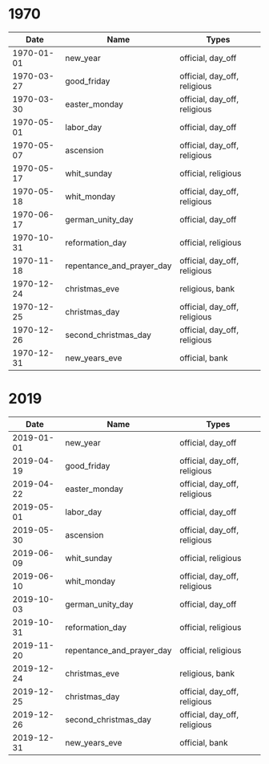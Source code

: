 # 1970

| Date       | Name                      | Types                        |
|------------|---------------------------|------------------------------|
| 1970-01-01 | new_year                  | official, day_off            |
| 1970-03-27 | good_friday               | official, day_off, religious |
| 1970-03-30 | easter_monday             | official, day_off, religious |
| 1970-05-01 | labor_day                 | official, day_off            |
| 1970-05-07 | ascension                 | official, day_off, religious |
| 1970-05-17 | whit_sunday               | official, religious          |
| 1970-05-18 | whit_monday               | official, day_off, religious |
| 1970-06-17 | german_unity_day          | official, day_off            |
| 1970-10-31 | reformation_day           | official, religious          |
| 1970-11-18 | repentance_and_prayer_day | official, day_off, religious |
| 1970-12-24 | christmas_eve             | religious, bank              |
| 1970-12-25 | christmas_day             | official, day_off, religious |
| 1970-12-26 | second_christmas_day      | official, day_off, religious |
| 1970-12-31 | new_years_eve             | official, bank               |

# 2019

| Date       | Name                      | Types                        |
|------------|---------------------------|------------------------------|
| 2019-01-01 | new_year                  | official, day_off            |
| 2019-04-19 | good_friday               | official, day_off, religious |
| 2019-04-22 | easter_monday             | official, day_off, religious |
| 2019-05-01 | labor_day                 | official, day_off            |
| 2019-05-30 | ascension                 | official, day_off, religious |
| 2019-06-09 | whit_sunday               | official, religious          |
| 2019-06-10 | whit_monday               | official, day_off, religious |
| 2019-10-03 | german_unity_day          | official, day_off            |
| 2019-10-31 | reformation_day           | official, religious          |
| 2019-11-20 | repentance_and_prayer_day | official, religious          |
| 2019-12-24 | christmas_eve             | religious, bank              |
| 2019-12-25 | christmas_day             | official, day_off, religious |
| 2019-12-26 | second_christmas_day      | official, day_off, religious |
| 2019-12-31 | new_years_eve             | official, bank               |
